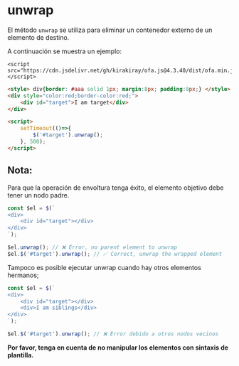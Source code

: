 # unwrap

El método `unwrap` se utiliza para eliminar un contenedor externo de un elemento de destino.

A continuación se muestra un ejemplo:

<html-viewer>

```
<script src="https://cdn.jsdelivr.net/gh/kirakiray/ofa.js@4.3.40/dist/ofa.min.js"></script>
```

```html
<style> div{border: #aaa solid 1px; margin:8px; padding:8px;} </style>
<div style="color:red;border-color:red;">
    <div id="target">I am target</div>
</div>

<script>
    setTimeout(()=>{
        $('#target').unwrap();
    }, 500);
</script>
```

</html-viewer>

## Nota:

Para que la operación de envoltura tenga éxito, el elemento objetivo debe tener un nodo padre.

```javascript
const $el = $(`
<div>
    <div id="target"></div>
</div>
`);

$el.unwrap(); // ❌ Error, no parent element to unwrap
$el.$('#target').unwrap(); // ✅ Correct, unwrap the wrapped element
```

Tampoco es posible ejecutar unwrap cuando hay otros elementos hermanos;

```javascript
const $el = $(`
<div>
    <div id="target"></div>
    <div>I am siblings</div>
</div>
`);

$el.$('#target').unwrap(); // ❌ Error debido a otros nodos vecinos
```

**Por favor, tenga en cuenta de no manipular los elementos con sintaxis de plantilla.**
